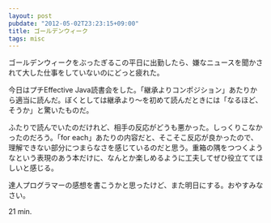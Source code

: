 ```yaml
---
layout: post
pubdate: "2012-05-02T23:23:15+09:00"
title: ゴールデンウィーク
tags: misc
---
```

ゴールデンウィークをぶったぎるこの平日に出勤したら、嫌なニュースを聞かされて大した仕事をしていないのにどっと疲れた。

今日はプチEffective Java読書会をした。「継承よりコンポジション」あたりから適当に読んだ。ぼくとしては継承より〜を初めて読んだときには「なるほど、そうか」と驚いたものだ。

ふたりで読んでいたのだけれど、相手の反応がどうも悪かった。しっくりこなかったのだろう。「for each」あたりの内容だと、そこそこ反応が良かったので、理解できない部分につまらなさを感じているのだと思う。重箱の隅をつつくようなという表現のあう本だけに、なんとか楽しめるように工夫してぜひ役立ててほしいと感じる。

達人プログラマーの感想を書こうかと思ったけど、また明日にする。おやすみなさい。

21 min.

